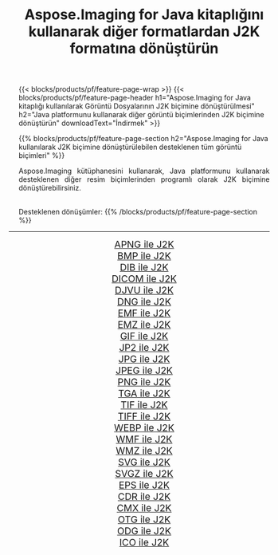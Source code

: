 ﻿---
title: Aspose.Imaging for Java kitaplığını kullanarak diğer formatlardan J2K formatına dönüştürün 
weight: 3920
url: /tr/java/conversion/to/j2k 
lang: tr
langdirlevel: 2
locales: zh-hans,ja,it,ru,de,es,fr,nl,id,lt,pl,pt,vi,tr,ko,zh-hant,ar,hi,th,sv,cs,uk,he
description: Aspose.Imaging'i kullanarak Java kullanan diğer biçimlerden J2K biçimine dönüştürebilirsiniz
---

{{< blocks/products/pf/feature-page-wrap >}}
{{< blocks/products/pf/feature-page-header h1="Aspose.Imaging for Java kitaplığı kullanılarak Görüntü Dosyalarının J2K biçimine dönüştürülmesi" h2="Java platformunu kullanarak diğer görüntü biçimlerinden J2K biçimine dönüştürün" downloadText="İndirmek" >}}


{{% blocks/products/pf/feature-page-section  h2="Aspose.Imaging for Java kullanılarak J2K biçimine dönüştürülebilen desteklenen tüm görüntü biçimleri" %}}
<p align=justify>Aspose.Imaging kütüphanesini kullanarak, Java platformunu kullanarak desteklenen diğer resim biçimlerinden programlı olarak J2K biçimine dönüştürebilirsiniz.</p>
<br/>
Desteklenen dönüşümler:
{{% /blocks/products/pf/feature-page-section %}}
<div class="container-fluid productfamilypage bg-gray">
    <div class="convertypes bg-gray agp-content section">
        <div class="container">
		<hr style="margin-left:-20px;"/>
		<div class="row other-converters" style="gap: 10px;font-size: 19px;text-align:center;">
		    <div class='col-md-2 other-converter remove-lp remove-rp'><a href="/imaging/tr/java/conversion/apng-to-j2k" style="padding:15px;">APNG ile J2K</a></div>
<div class='col-md-2 other-converter remove-lp remove-rp'><a href="/imaging/tr/java/conversion/bmp-to-j2k" style="padding:15px;">BMP ile J2K</a></div>
<div class='col-md-2 other-converter remove-lp remove-rp'><a href="/imaging/tr/java/conversion/dib-to-j2k" style="padding:15px;">DIB ile J2K</a></div>
<div class='col-md-2 other-converter remove-lp remove-rp'><a href="/imaging/tr/java/conversion/dicom-to-j2k" style="padding:15px;">DICOM ile J2K</a></div>
<div class='col-md-2 other-converter remove-lp remove-rp'><a href="/imaging/tr/java/conversion/djvu-to-j2k" style="padding:15px;">DJVU ile J2K</a></div>
<div class='col-md-2 other-converter remove-lp remove-rp'><a href="/imaging/tr/java/conversion/dng-to-j2k" style="padding:15px;">DNG ile J2K</a></div>
<div class='col-md-2 other-converter remove-lp remove-rp'><a href="/imaging/tr/java/conversion/emf-to-j2k" style="padding:15px;">EMF ile J2K</a></div>
<div class='col-md-2 other-converter remove-lp remove-rp'><a href="/imaging/tr/java/conversion/emz-to-j2k" style="padding:15px;">EMZ ile J2K</a></div>
<div class='col-md-2 other-converter remove-lp remove-rp'><a href="/imaging/tr/java/conversion/gif-to-j2k" style="padding:15px;">GIF ile J2K</a></div>
<div class='col-md-2 other-converter remove-lp remove-rp'><a href="/imaging/tr/java/conversion/jp2-to-j2k" style="padding:15px;">JP2 ile J2K</a></div>
<div class='col-md-2 other-converter remove-lp remove-rp'><a href="/imaging/tr/java/conversion/jpg-to-j2k" style="padding:15px;">JPG ile J2K</a></div>
<div class='col-md-2 other-converter remove-lp remove-rp'><a href="/imaging/tr/java/conversion/jpeg-to-j2k" style="padding:15px;">JPEG ile J2K</a></div>
<div class='col-md-2 other-converter remove-lp remove-rp'><a href="/imaging/tr/java/conversion/png-to-j2k" style="padding:15px;">PNG ile J2K</a></div>
<div class='col-md-2 other-converter remove-lp remove-rp'><a href="/imaging/tr/java/conversion/tga-to-j2k" style="padding:15px;">TGA ile J2K</a></div>
<div class='col-md-2 other-converter remove-lp remove-rp'><a href="/imaging/tr/java/conversion/tif-to-j2k" style="padding:15px;">TIF ile J2K</a></div>
<div class='col-md-2 other-converter remove-lp remove-rp'><a href="/imaging/tr/java/conversion/tiff-to-j2k" style="padding:15px;">TIFF ile J2K</a></div>
<div class='col-md-2 other-converter remove-lp remove-rp'><a href="/imaging/tr/java/conversion/webp-to-j2k" style="padding:15px;">WEBP ile J2K</a></div>
<div class='col-md-2 other-converter remove-lp remove-rp'><a href="/imaging/tr/java/conversion/wmf-to-j2k" style="padding:15px;">WMF ile J2K</a></div>
<div class='col-md-2 other-converter remove-lp remove-rp'><a href="/imaging/tr/java/conversion/wmz-to-j2k" style="padding:15px;">WMZ ile J2K</a></div>
<div class='col-md-2 other-converter remove-lp remove-rp'><a href="/imaging/tr/java/conversion/svg-to-j2k" style="padding:15px;">SVG ile J2K</a></div>
<div class='col-md-2 other-converter remove-lp remove-rp'><a href="/imaging/tr/java/conversion/svgz-to-j2k" style="padding:15px;">SVGZ ile J2K</a></div>
<div class='col-md-2 other-converter remove-lp remove-rp'><a href="/imaging/tr/java/conversion/eps-to-j2k" style="padding:15px;">EPS ile J2K</a></div>
<div class='col-md-2 other-converter remove-lp remove-rp'><a href="/imaging/tr/java/conversion/cdr-to-j2k" style="padding:15px;">CDR ile J2K</a></div>
<div class='col-md-2 other-converter remove-lp remove-rp'><a href="/imaging/tr/java/conversion/cmx-to-j2k" style="padding:15px;">CMX ile J2K</a></div>
<div class='col-md-2 other-converter remove-lp remove-rp'><a href="/imaging/tr/java/conversion/otg-to-j2k" style="padding:15px;">OTG ile J2K</a></div>
<div class='col-md-2 other-converter remove-lp remove-rp'><a href="/imaging/tr/java/conversion/odg-to-j2k" style="padding:15px;">ODG ile J2K</a></div>
<div class='col-md-2 other-converter remove-lp remove-rp'><a href="/imaging/tr/java/conversion/ico-to-j2k" style="padding:15px;">ICO ile J2K</a></div>
                </div>
        </div>
    </div>
</div>
<br/>

